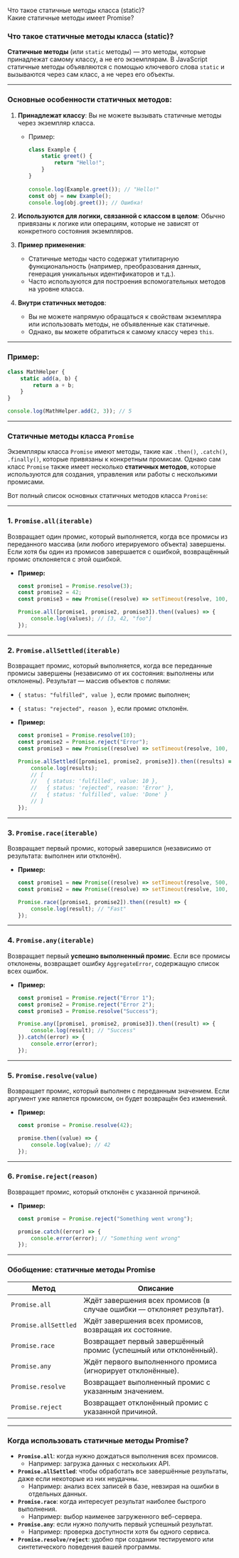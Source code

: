 Что такое статичные методы класса (static)? \
Какие статичные методы имеет Promise?


### **Что такое статичные методы класса (static)?**

**Статичные методы** (или `static` методы) — это методы, которые принадлежат самому классу, а не его экземплярам. В JavaScript статичные методы объявляются с помощью ключевого слова `static` и вызываются через сам класс, а не через его объекты.

---

### **Основные особенности статичных методов:**

1. **Принадлежат классу**: Вы не можете вызывать статичные методы через экземпляр класса.
    - Пример:
      ```javascript
      class Example {
          static greet() {
              return "Hello!";
          }
      }
 
      console.log(Example.greet()); // "Hello!"
      const obj = new Example();
      console.log(obj.greet()); // Ошибка!
      ```

2. **Используются для логики, связанной с классом в целом**: Обычно привязаны к логике или операциям, которые не зависят от конкретного состояния экземпляров.

3. **Пример применения**:
    - Статичные методы часто содержат утилитарную функциональность (например, преобразования данных, генерация уникальных идентификаторов и т.д.).
    - Часто используются для построения вспомогательных методов на уровне класса.

4. **Внутри статичных методов**:
    - Вы не можете напрямую обращаться к свойствам экземпляра или использовать методы, не объявленные как статичные.
    - Однако, вы можете обратиться к самому классу через `this`.

---

### **Пример:**
```javascript
class MathHelper {
    static add(a, b) {
        return a + b;
    }
}

console.log(MathHelper.add(2, 3)); // 5
```

---

### **Статичные методы класса `Promise`**

Экземпляры класса `Promise` имеют методы, такие как `.then()`, `.catch()`, `.finally()`, которые привязаны к конкретным промисам. Однако сам класс `Promise` также имеет несколько **статичных методов**, которые используются для создания, управления или работы с несколькими промисами.

Вот полный список основных статичных методов класса `Promise`:

---

### **1. `Promise.all(iterable)`**
Возвращает один промис, который выполняется, когда все промисы из переданного массива (или любого итерируемого объекта) завершены. Если хотя бы один из промисов завершается с ошибкой, возвращённый промис отклоняется с этой ошибкой.

- **Пример:**
  ```javascript
  const promise1 = Promise.resolve(3);
  const promise2 = 42;
  const promise3 = new Promise((resolve) => setTimeout(resolve, 100, 'foo'));

  Promise.all([promise1, promise2, promise3]).then((values) => {
      console.log(values); // [3, 42, "foo"]
  });
  ```

---

### **2. `Promise.allSettled(iterable)`**
Возвращает промис, который выполняется, когда все переданные промисы завершены (независимо от их состояния: выполнены или отклонены). Результат — массив объектов с полями:
- `{ status: "fulfilled", value }`, если промис выполнен;
- `{ status: "rejected", reason }`, если промис отклонён.

- **Пример:**
  ```javascript
  const promise1 = Promise.resolve(10);
  const promise2 = Promise.reject("Error");
  const promise3 = new Promise((resolve) => setTimeout(resolve, 100, "Done"));

  Promise.allSettled([promise1, promise2, promise3]).then((results) => {
      console.log(results);
      // [
      //   { status: 'fulfilled', value: 10 },
      //   { status: 'rejected', reason: 'Error' },
      //   { status: 'fulfilled', value: 'Done' }
      // ]
  });
  ```

---

### **3. `Promise.race(iterable)`**
Возвращает первый промис, который завершился (независимо от результата: выполнен или отклонён).

- **Пример:**
  ```javascript
  const promise1 = new Promise((resolve) => setTimeout(resolve, 500, "Slow"));
  const promise2 = new Promise((resolve) => setTimeout(resolve, 100, "Fast"));

  Promise.race([promise1, promise2]).then((result) => {
      console.log(result); // "Fast"
  });
  ```

---

### **4. `Promise.any(iterable)`**
Возвращает первый **успешно выполненный промис**. Если все промисы отклонены, возвращает ошибку `AggregateError`, содержащую список всех ошибок.

- **Пример:**
  ```javascript
  const promise1 = Promise.reject("Error 1");
  const promise2 = Promise.reject("Error 2");
  const promise3 = Promise.resolve("Success");

  Promise.any([promise1, promise2, promise3]).then((result) => {
      console.log(result); // "Success"
  }).catch((error) => {
      console.error(error);
  });
  ```

---

### **5. `Promise.resolve(value)`**
Возвращает промис, который выполнен с переданным значением. Если аргумент уже является промисом, он будет возвращён без изменений.

- **Пример:**
  ```javascript
  const promise = Promise.resolve(42);

  promise.then((value) => {
      console.log(value); // 42
  });
  ```

---

### **6. `Promise.reject(reason)`**
Возвращает промис, который отклонён с указанной причиной.

- **Пример:**
  ```javascript
  const promise = Promise.reject("Something went wrong");

  promise.catch((error) => {
      console.error(error); // "Something went wrong"
  });
  ```

---

### **Обобщение: статичные методы Promise**

| Метод                | Описание                                                                 |
|----------------------|-------------------------------------------------------------------------|
| `Promise.all`        | Ждёт завершения всех промисов (в случае ошибки — отклоняет результат).   |
| `Promise.allSettled` | Ждёт завершения всех промисов, возвращая их состояние.                  |
| `Promise.race`       | Возвращает первый завершённый промис (успешный или отклонённый).         |
| `Promise.any`        | Ждёт первого выполненного промиса (игнорирует отклонённые).              |
| `Promise.resolve`    | Возвращает выполненный промис с указанным значением.                    |
| `Promise.reject`     | Возвращает отклонённый промис с указанной причиной.                     |

---

### **Когда использовать статичные методы Promise?**

- **`Promise.all`**: когда нужно дождаться выполнения всех промисов.
    - Например: загрузка данных с нескольких API.
- **`Promise.allSettled`**: чтобы обработать все завершённые результаты, даже если некоторые из них неудачны.
    - Например: анализ всех записей в базе, невзирая на ошибки в отдельных данных.
- **`Promise.race`**: когда интересует результат наиболее быстрого выполнения.
    - Например: выбор наименее загруженного веб-сервера.
- **`Promise.any`**: если нужно получить первый успешный результат.
    - Например: проверка доступности хотя бы одного сервиса.
- **`Promise.resolve/reject`**: удобно при создании тестируемого или синтетического поведения вашей программы.

